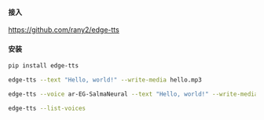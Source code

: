 #### 接入
https://github.com/rany2/edge-tts

#### 安装
```bash
pip install edge-tts
```

```bash
edge-tts --text "Hello, world!" --write-media hello.mp3

edge-tts --voice ar-EG-SalmaNeural --text "Hello, world!" --write-media hello_in_arabic.mp3

edge-tts --list-voices
```